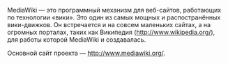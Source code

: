 MediaWiki — это программный механизм для веб-сайтов, работающих по технологии
«вики». Это один из самых мощных и распоcтранённых вики-движков. Он встречается
и на совсем маленьких сайтах, а на огромных порталах, таких как Википедия
(http://www.wikipedia.org/), для работы которой MediaWiki и создавалась.

Основной сайт проекта — http://www.mediawiki.org/.
